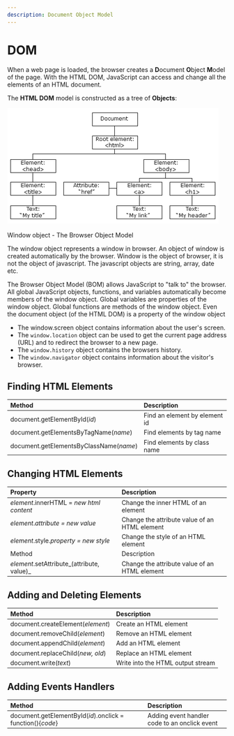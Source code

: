 ```yaml
---
description: Document Object Model
---
```


# DOM

When a web page is loaded, the browser creates a **D**ocument **O**bject **M**odel of the page. With the HTML DOM, JavaScript can access and change all the elements of an HTML document.

The **HTML DOM** model is constructed as a tree of **Objects**:

![The HTML DOM Tree of Objects](../.gitbook/assets/image-3.png)

Window object - The Browser Object Model

The window object represents a window in browser. An object of window is created automatically by the browser. Window is the object of browser, it is not the object of javascript. The javascript objects are string, array, date etc.

The Browser Object Model \(BOM\) allows JavaScript to "talk to" the browser. All global JavaScript objects, functions, and variables automatically become members of the window object. Global variables are properties of the window object. Global functions are methods of the window object. Even the document object \(of the HTML DOM\) is a property of the window object

* The window.screen object contains information about the user's screen.
* The `window.location` object can be used to get the current page address \(URL\) and to redirect the browser to a new page.
* The `window.history` object contains the browsers history.
* The `window.navigator` object contains information about the visitor's browser.

## Finding HTML Elements

| Method | Description |
| :--- | :--- |
| document.getElementById\(_id_\) | Find an element by element id |
| document.getElementsByTagName\(_name_\) | Find elements by tag name |
| document.getElementsByClassName\(_name_\) | Find elements by class name |

## Changing HTML Elements

| Property | Description |
| :--- | :--- |
| _element_.innerHTML =  _new html content_ | Change the inner HTML of an element |
| _element_._attribute = new value_ | Change the attribute value of an HTML element |
| _element_.style._property = new style_ | Change the style of an HTML element |
| Method | Description |
| _element_.setAttribute_\(attribute, value\)_ | Change the attribute value of an HTML element |

## Adding and Deleting Elements

| Method | Description |
| :--- | :--- |
| document.createElement\(_element_\) | Create an HTML element |
| document.removeChild\(_element_\) | Remove an HTML element |
| document.appendChild\(_element_\) | Add an HTML element |
| document.replaceChild\(_new, old_\) | Replace an HTML element |
| document.write\(_text_\) | Write into the HTML output stream |

## Adding Events Handlers

| Method | Description |
| :--- | :--- |
| document.getElementById\(_id_\).onclick = function\(\){_code_} | Adding event handler code to an onclick event |

